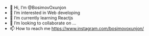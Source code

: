 - 👋 Hi, I’m @BosimovOxunjon
- 👀 I’m interested in Web developing
- 🌱 I’m currently learning Reactjs
- 💞️ I’m looking to collaborate on ...
- 📫 How to reach me https://www.instagram.com/bosimovoxunjon/

<!---
BosimovOxunjon/BosimovOxunjon is a ✨ special ✨ repository because its `README.md` (this file) appears on your GitHub profile.
You can click the Preview link to take a look at your changes.
--->
